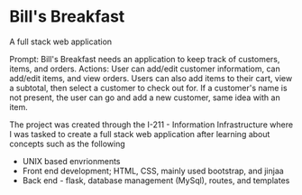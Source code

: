 # Bill's Breakfast

A full stack web application

Prompt: Bill's Breakfast needs an application to keep track of customers, items, and orders.
Actions: User can add/edit customer informatiom, can add/edit items, and view orders. Users can
also add items to their cart, view a subtotal, then select a customer to check out for. If a customer's
name is not present, the user can go and add a new customer, same idea with an item. 

The project was created through the I-211 - Information Infrastructure where I was tasked to create
a full stack web application after learning about concepts such as the following
- UNIX based envrionments
- Front end development; HTML, CSS, mainly used bootstrap, and jinjaa
- Back end - flask, database management (MySql), routes, and templates
  
